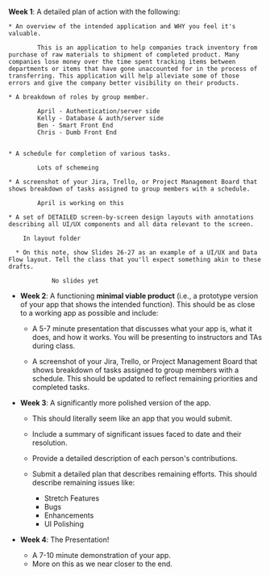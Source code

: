**Week 1**: A detailed plan of action with the following:

    * An overview of the intended application and WHY you feel it's valuable.

			This is an application to help companies track inventory from purchase of raw materials to shipment of completed product. Many companies lose money over the time spent tracking items between departments or items that have gone unaccounted for in the process of transferring. This application will help alleviate some of those errors and give the company better visibility on their products.

    * A breakdown of roles by group member.

			April - Authentication/server side
			Kelly - Database & auth/server side
			Ben - Smart Front End
			Chris - Dumb Front End


    * A schedule for completion of various tasks.

			Lots of schemeing

    * A screenshot of your Jira, Trello, or Project Management Board that shows breakdown of tasks assigned to group members with a schedule.

			April is working on this

    * A set of DETAILED screen-by-screen design layouts with annotations describing all UI/UX components and all data relevant to the screen.

		In layout folder

      * On this note, show Slides 26-27 as an example of a UI/UX and Data Flow layout. Tell the class that you'll expect something akin to these drafts.

				No slides yet

  * **Week 2**: A functioning **minimal viable product** (i.e., a prototype version of your app that shows the intended function). This should be as close to a working app as possible and include:

    * A 5-7 minute presentation that discusses what your app is, what it does, and how it works. You will be presenting to instructors and TAs during class.

    * A screenshot of your Jira, Trello, or Project Management Board that shows breakdown of tasks assigned to group members with a schedule. This should be updated to reflect remaining priorities and completed tasks.

  * **Week 3**: A significantly more polished version of the app.

    * This should literally seem like an app that you would submit.

    * Include a summary of significant issues faced to date and their resolution.

    * Provide a detailed description of each person's contributions.

    * Submit a detailed plan that describes remaining efforts. This should describe remaining issues like:
      * Stretch Features
      * Bugs
      * Enhancements
      * UI Polishing

  * **Week 4**: The Presentation!
    * A 7-10 minute demonstration of your app.
    * More on this as we near closer to the end.